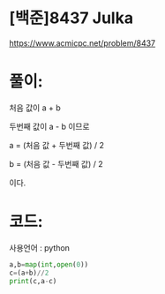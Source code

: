 # [백준]8437 Julka


https://www.acmicpc.net/problem/8437

# 풀이:

처음 값이 a + b

두번째 값이 a - b 이므로

a = (처음 값 + 두번째 값) / 2

b = (처음 값 - 두번째 값) / 2

이다.



# **코드:** 

사용언어 :  python

```python
a,b=map(int,open(0))
c=(a+b)//2
print(c,a-c)
```

